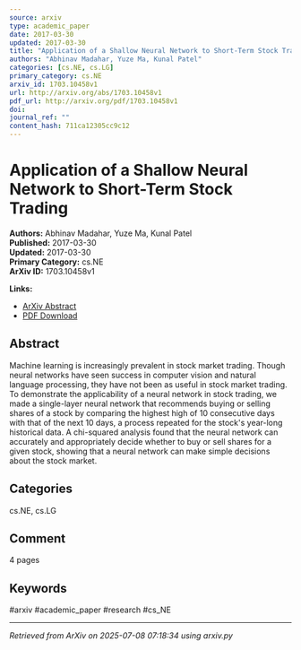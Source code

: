 ```yaml
---
source: arxiv
type: academic_paper
date: 2017-03-30
updated: 2017-03-30
title: "Application of a Shallow Neural Network to Short-Term Stock Trading"
authors: "Abhinav Madahar, Yuze Ma, Kunal Patel"
categories: [cs.NE, cs.LG]
primary_category: cs.NE
arxiv_id: 1703.10458v1
url: http://arxiv.org/abs/1703.10458v1
pdf_url: http://arxiv.org/pdf/1703.10458v1
doi: 
journal_ref: ""
content_hash: 711ca12305cc9c12
---
```


# Application of a Shallow Neural Network to Short-Term Stock Trading

**Authors:** Abhinav Madahar, Yuze Ma, Kunal Patel  
**Published:** 2017-03-30  
**Updated:** 2017-03-30  
**Primary Category:** cs.NE  
**ArXiv ID:** 1703.10458v1  

**Links:**
- [ArXiv Abstract](http://arxiv.org/abs/1703.10458v1)
- [PDF Download](http://arxiv.org/pdf/1703.10458v1)


## Abstract

Machine learning is increasingly prevalent in stock market trading. Though
neural networks have seen success in computer vision and natural language
processing, they have not been as useful in stock market trading. To
demonstrate the applicability of a neural network in stock trading, we made a
single-layer neural network that recommends buying or selling shares of a stock
by comparing the highest high of 10 consecutive days with that of the next 10
days, a process repeated for the stock's year-long historical data. A
chi-squared analysis found that the neural network can accurately and
appropriately decide whether to buy or sell shares for a given stock, showing
that a neural network can make simple decisions about the stock market.

## Categories

cs.NE, cs.LG



## Comment

4 pages


## Keywords

#arxiv #academic_paper #research #cs_NE

---
*Retrieved from ArXiv on 2025-07-08 07:18:34 using arxiv.py*
